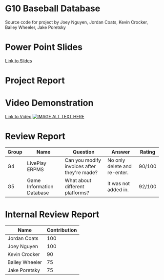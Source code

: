 # G10 Baseball Database
Source code for project by Joey Nguyen, Jordan Coats, Kevin Crocker, Bailey Wheeler, Jake Poretsky 

# Power Point Slides
[Link to Slides](https://github.com/josephnguyen545/Database_GUI/blob/master/project_files/Presentation%20Slides.pdf)


# Project Report


# Video Demonstration
[Link to Video](https://www.youtube.com/watch?v=9H_Iil9Ca-Y)
[![IMAGE ALT TEXT HERE](http://img.youtube.com/vi/9H_Iil9Ca-Y/0.jpg)](http://www.youtube.com/watch?v=9H_Iil9Ca-Y)

# Review Report
| Group | Name                      | Question                                    | Answer                       | Rating |
|-------|---------------------------|---------------------------------------------|------------------------------|--------|
| G4    | LivePlay ERPMS            | Can you modify invoices after they're made? | No only delete and re-enter. | 90/100 |
| G5    | Game Information Database | What about different platforms?             | It was not added in.         | 92/100 |

# Internal Review Report
| Name           | Contribution |
|----------------|--------------|
| Jordan Coats   | 100          |
| Joey Nguyen    | 100          |
| Kevin Crocker  | 90          |
| Bailey Wheeler | 75          |
| Jake Poretsky  | 75          |


